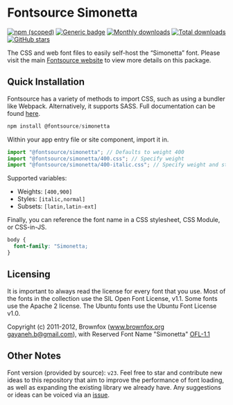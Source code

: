 # Fontsource Simonetta

[![npm (scoped)](https://img.shields.io/npm/v/@fontsource/simonetta?color=brightgreen)](https://www.npmjs.com/package/@fontsource/simonetta) [![Generic badge](https://img.shields.io/badge/fontsource-passing-brightgreen)](https://github.com/fontsource/fontsource) [![Monthly downloads](https://badgen.net/npm/dm/@fontsource/simonetta)](https://github.com/fontsource/fontsource) [![Total downloads](https://badgen.net/npm/dt/@fontsource/simonetta)](https://github.com/fontsource/fontsource) [![GitHub stars](https://img.shields.io/github/stars/fontsource/fontsource.svg?style=social&label=Star)](https://github.com/fontsource/fontsource/stargazers)

The CSS and web font files to easily self-host the “Simonetta” font. Please visit the main [Fontsource website](https://fontsource.org/fonts/simonetta) to view more details on this package.

## Quick Installation

Fontsource has a variety of methods to import CSS, such as using a bundler like Webpack. Alternatively, it supports SASS. Full documentation can be found [here](https://fontsource.org/docs/getting-started/introduction).

```javascript
npm install @fontsource/simonetta
```

Within your app entry file or site component, import it in.

```javascript
import "@fontsource/simonetta"; // Defaults to weight 400
import "@fontsource/simonetta/400.css"; // Specify weight
import "@fontsource/simonetta/400-italic.css"; // Specify weight and style

```

Supported variables:
- Weights: `[400,900]`
- Styles: `[italic,normal]`
- Subsets: `[latin,latin-ext]`

Finally, you can reference the font name in a CSS stylesheet, CSS Module, or CSS-in-JS.

```css
body {
  font-family: "Simonetta;
}
```

## Licensing
It is important to always read the license for every font that you use.
Most of the fonts in the collection use the SIL Open Font License, v1.1. Some fonts use the Apache 2 license. The Ubuntu fonts use the Ubuntu Font License v1.0.

Copyright (c) 2011-2012, Brownfox (www.brownfox.org gayaneh.b@gmail.com), with Reserved Font Name "Simonetta"
[OFL-1.1](http://scripts.sil.org/OFL)

## Other Notes
Font version (provided by source): `v23`.
Feel free to star and contribute new ideas to this repository that aim to improve the performance of font loading, as well as expanding the existing library we already have. Any suggestions or ideas can be voiced via an [issue](https://github.com/fontsource/fontsource/issues).
